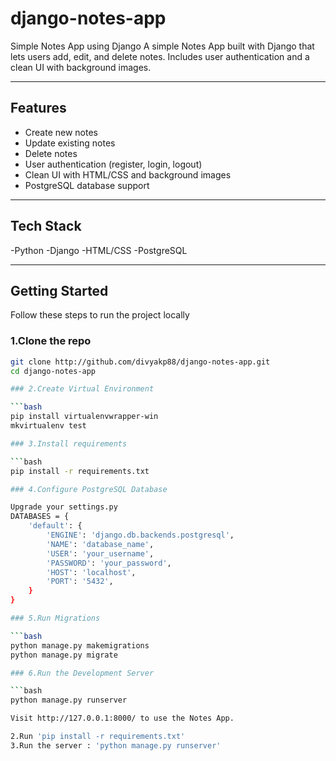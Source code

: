 # django-notes-app
Simple Notes App using  Django
A simple Notes App built with Django that lets users add, edit, and delete notes.
Includes user authentication and a clean UI with background images.

---

##  Features

- Create new notes  
- Update existing notes  
- Delete notes  
- User authentication (register, login, logout)  
- Clean UI with HTML/CSS and background images  
- PostgreSQL database support

---

## Tech Stack

-Python
-Django
-HTML/CSS
-PostgreSQL

---

## Getting Started

Follow these steps to run the project locally

### 1.Clone the repo

```bash
git clone http://github.com/divyakp88/django-notes-app.git
cd django-notes-app

### 2.Create Virtual Environment

```bash
pip install virtualenvwrapper-win
mkvirtualenv test

### 3.Install requirements

```bash
pip install -r requirements.txt

### 4.Configure PostgreSQL Database

Upgrade your settings.py
DATABASES = {
    'default': {
        'ENGINE': 'django.db.backends.postgresql',
        'NAME': 'database_name',
        'USER': 'your_username',
        'PASSWORD': 'your_password',
        'HOST': 'localhost',
        'PORT': '5432',
    }
}

### 5.Run Migrations

```bash
python manage.py makemigrations
python manage.py migrate

### 6.Run the Development Server

```bash
python manage.py runserver

Visit http://127.0.0.1:8000/ to use the Notes App.

2.Run 'pip install -r requirements.txt'
3.Run the server : 'python manage.py runserver'
